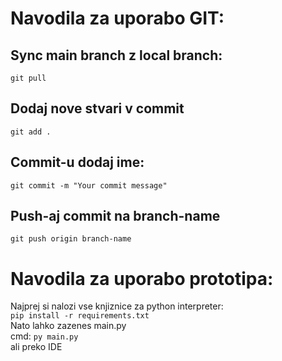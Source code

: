 # **Navodila za uporabo GIT:**
## Sync main branch z local branch:
`git pull`
## Dodaj nove stvari v commit
`git add .`
## Commit-u dodaj ime:
`git commit -m "Your commit message"`
## Push-aj commit na branch-name
`git push origin branch-name`

# **Navodila za uporabo prototipa:**
  Najprej si nalozi vse knjiznice za python interpreter:  
    `pip install -r requirements.txt`  
  Nato lahko zazenes main.py  
    cmd: `py main.py`  
    ali preko IDE
